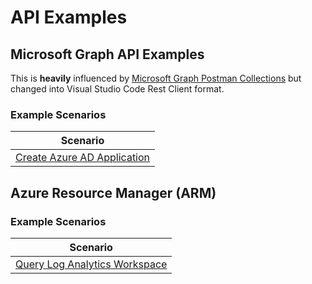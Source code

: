 # API Examples

## Microsoft Graph API Examples

This is **heavily** influenced by [Microsoft Graph Postman Collections](https://github.com/microsoftgraph/microsoftgraph-postman-collections)
but changed into Visual Studio Code Rest Client format.

### Example Scenarios

| Scenario                                                                   |
|----------------------------------------------------------------------------|
| [Create Azure AD Application](microsoftgraph/create-aad-app-scenario.http) |

## Azure Resource Manager (ARM)

### Example Scenarios

| Scenario                                                               |
|------------------------------------------------------------------------|
| [Query Log Analytics Workspace](arm/log-analytics-query-scenario.http) |
